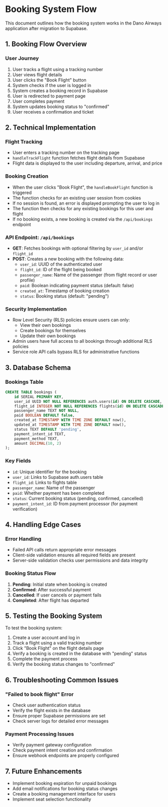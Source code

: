 # Booking System Flow

This document outlines how the booking system works in the Dano Airways application after migration to Supabase.

## 1. Booking Flow Overview

### User Journey
1. User tracks a flight using a tracking number
2. User views flight details 
3. User clicks the "Book Flight" button
4. System checks if the user is logged in
5. System creates a booking record in Supabase
6. User is redirected to payment page
7. User completes payment
8. System updates booking status to "confirmed"
9. User receives a confirmation and ticket

## 2. Technical Implementation

### Flight Tracking
- User enters a tracking number on the tracking page
- `handleTrackFlight` function fetches flight details from Supabase
- Flight data is displayed to the user including departure, arrival, and price

### Booking Creation
- When the user clicks "Book Flight", the `handleBookFlight` function is triggered
- The function checks for an existing user session from cookies
- If no session is found, an error is displayed prompting the user to log in
- The function then checks for any existing bookings for this user and flight
- If no booking exists, a new booking is created via the `/api/bookings` endpoint

### API Endpoint: `/api/bookings`
- **GET**: Fetches bookings with optional filtering by `user_id` and/or `flight_id`
- **POST**: Creates a new booking with the following data:
  - `user_id`: UUID of the authenticated user
  - `flight_id`: ID of the flight being booked
  - `passenger_name`: Name of the passenger (from flight record or user profile)
  - `paid`: Boolean indicating payment status (default: false)
  - `created_at`: Timestamp of booking creation
  - `status`: Booking status (default: "pending")

### Security Implementation
- Row Level Security (RLS) policies ensure users can only:
  - View their own bookings
  - Create bookings for themselves
  - Update their own bookings
- Admin users have full access to all bookings through additional RLS policies
- Service role API calls bypass RLS for administrative functions

## 3. Database Schema

### Bookings Table
```sql
CREATE TABLE bookings (
    id SERIAL PRIMARY KEY,
    user_id UUID NOT NULL REFERENCES auth.users(id) ON DELETE CASCADE,
    flight_id INTEGER NOT NULL REFERENCES flights(id) ON DELETE CASCADE,
    passenger_name TEXT NOT NULL,
    paid BOOLEAN DEFAULT false,
    created_at TIMESTAMP WITH TIME ZONE DEFAULT now(),
    updated_at TIMESTAMP WITH TIME ZONE DEFAULT now(),
    status TEXT DEFAULT 'pending',
    payment_intent_id TEXT,
    payment_method TEXT,
    amount DECIMAL(10, 2)
);
```

### Key Fields
- `id`: Unique identifier for the booking
- `user_id`: Links to Supabase auth.users table
- `flight_id`: Links to flights table
- `passenger_name`: Name of the passenger
- `paid`: Whether payment has been completed
- `status`: Current booking status (pending, confirmed, cancelled)
- `payment_intent_id`: ID from payment processor (for payment verification)

## 4. Handling Edge Cases

### Error Handling
- Failed API calls return appropriate error messages
- Client-side validation ensures all required fields are present
- Server-side validation checks user permissions and data integrity

### Booking Status Flow
1. **Pending**: Initial state when booking is created
2. **Confirmed**: After successful payment
3. **Cancelled**: If user cancels or payment fails
4. **Completed**: After flight has departed

## 5. Testing the Booking System

To test the booking system:
1. Create a user account and log in
2. Track a flight using a valid tracking number
3. Click "Book Flight" on the flight details page
4. Verify a booking is created in the database with "pending" status
5. Complete the payment process
6. Verify the booking status changes to "confirmed"

## 6. Troubleshooting Common Issues

### "Failed to book flight" Error
- Check user authentication status
- Verify the flight exists in the database
- Ensure proper Supabase permissions are set
- Check server logs for detailed error messages

### Payment Processing Issues
- Verify payment gateway configuration
- Check payment intent creation and confirmation
- Ensure webhook endpoints are properly configured

## 7. Future Enhancements

- Implement booking expiration for unpaid bookings
- Add email notifications for booking status changes
- Create a booking management interface for users
- Implement seat selection functionality
